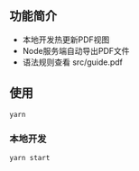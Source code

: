 ## 功能简介

- 本地开发热更新PDF视图
- Node服务端自动导出PDF文件
- 语法规则查看 src/guide.pdf


## 使用
```
yarn
```

### 本地开发
```
yarn start
```